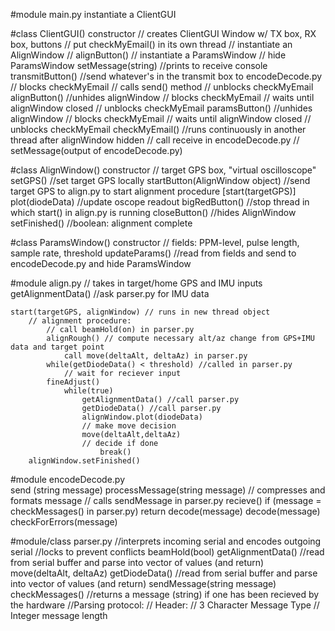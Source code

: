 
#module main.py
    instantiate a ClientGUI

#class ClientGUI()
    constructor
        // creates ClientGUI Window w/ TX box, RX box, buttons
        // put checkMyEmail() in its own thread
        // instantiate an AlignWindow
        // alignButton()
        // instantiate a ParamsWindow
        // hide ParamsWindow
    setMessage(string) //prints to receive console
    transmitButton() //send whatever's in the transmit box to encodeDecode.py
        // blocks checkMyEmail
        // calls send() method
        // unblocks checkMyEmail
    alignButton() //unhides alignWindow
        // blocks checkMyEmail
        // waits until alignWindow closed
        // unblocks checkMyEmail
    paramsButton() //unhides alignWindow
        // blocks checkMyEmail
        // waits until alignWindow closed
        // unblocks checkMyEmail
    checkMyEmail() //runs continuously in another thread after alignWindow hidden
        // call receive in encodeDecode.py
        // setMessage(output of encodeDecode.py)

#class AlignWindow()
    constructor // target GPS box, "virtual oscilloscope"
    setGPS() //set target GPS locally
    startButton(AlignWindow object) //send target GPS to align.py to start alignment procedure [start(targetGPS)]
    plot(diodeData) //update oscope readout
    bigRedButton() //stop thread in which start() in align.py is running
    closeButton() //hides AlignWindow
    setFinished() //boolean: alignment complete

#class ParamsWindow()
    constructor // fields: PPM-level, pulse length, sample rate, threshold
    updateParams() //read from fields and send to encodeDecode.py and hide ParamsWindow

#module align.py 
    // takes in target/home GPS and IMU inputs
    getAlignmentData() //ask parser.py for IMU data

    start(targetGPS, alignWindow) // runs in new thread object
        // alignment procedure:    
            // call beamHold(on) in parser.py
            alignRough() // compute necessary alt/az change from GPS+IMU data and target point
                call move(deltaAlt, deltaAz) in parser.py
            while(getDiodeData() < threshold) //called in parser.py
                // wait for reciever input
            fineAdjust()
                while(true)
                    getAlignmentData() //call parser.py
                    getDiodeData() //call parser.py
                    alignWindow.plot(diodeData)
                    // make move decision
                    move(deltaAlt,deltaAz)
                    // decide if done
                        break()
        alignWindow.setFinished()


#module encodeDecode.py    
    send (string message)
        processMessage(string message)
            // compresses and formats message
        // calls sendMessage in parser.py
    recieve()
        if (message = checkMessages() in parser.py)
            return decode(message)
    decode(message)
        checkForErrors(message)

#module/class parser.py 
    //interprets incoming serial and encodes outgoing serial  //locks to prevent conflicts
    beamHold(bool) 
    getAlignmentData() //read from serial buffer and parse into vector of values (and return)
    move(deltaAlt, deltaAz)
    getDiodeData() //read from serial buffer and parse into vector of values (and return)
    sendMessage(string message)
    checkMessages() //returns a message (string) if one has been recieved by the hardware
    //Parsing protocol:
        // Header:
            // 3 Character Message Type
            // Integer message length 
